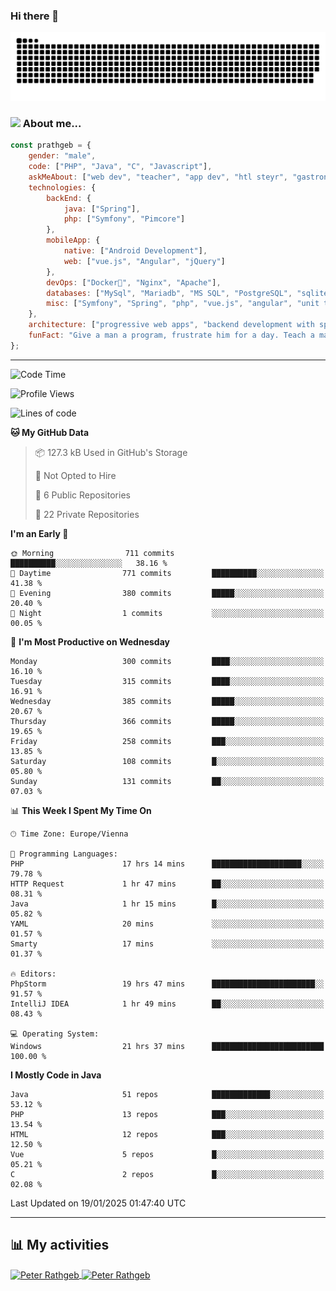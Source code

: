 ### Hi there 👋

<div align="center">
  <img  src="https://github.com/1999AZZAR/1999AZZAR/blob/main/resources/img/grid-snake.svg"
       alt="snake" />
</div>

### <img src="https://media.giphy.com/media/VgCDAzcKvsR6OM0uWg/giphy.gif" width="50"> About me...  

```javascript
const prathgeb = {
    gender: "male",
    code: ["PHP", "Java", "C", "Javascript"],
    askMeAbout: ["web dev", "teacher", "app dev", "htl steyr", "gastronaut"],
    technologies: {
        backEnd: {
            java: ["Spring"],
            php: ["Symfony", "Pimcore"]
        },
        mobileApp: {
            native: ["Android Development"],
            web: ["vue.js", "Angular", "jQuery"]
        },
        devOps: ["Docker🐳", "Nginx", "Apache"],
        databases: ["MySql", "Mariadb", "MS SQL", "PostgreSQL", "sqlite"],
        misc: ["Symfony", "Spring", "php", "vue.js", "angular", "unit testing", "ci/cd using github actions"]
    },
    architecture: ["progressive web apps", "backend development with spring", "backend development with symfony"],
    funFact: "Give a man a program, frustrate him for a day. Teach a man to program, frustrate him for a lifetime."
};
```

---
<!--START_SECTION:waka-->
![Code Time](http://img.shields.io/badge/Code%20Time-875%20hrs%2051%20mins-blue)

![Profile Views](http://img.shields.io/badge/Profile%20Views-0-blue)

![Lines of code](https://img.shields.io/badge/From%20Hello%20World%20I%27ve%20Written-4.1%20million%20lines%20of%20code-blue)

**🐱 My GitHub Data** 

> 📦 127.3 kB Used in GitHub's Storage 
 > 
> 🚫 Not Opted to Hire
 > 
> 📜 6 Public Repositories 
 > 
> 🔑 22 Private Repositories 
 > 
**I'm an Early 🐤** 

```text
🌞 Morning                711 commits         ██████████░░░░░░░░░░░░░░░   38.16 % 
🌆 Daytime                771 commits         ██████████░░░░░░░░░░░░░░░   41.38 % 
🌃 Evening                380 commits         █████░░░░░░░░░░░░░░░░░░░░   20.40 % 
🌙 Night                  1 commits           ░░░░░░░░░░░░░░░░░░░░░░░░░   00.05 % 
```
📅 **I'm Most Productive on Wednesday** 

```text
Monday                   300 commits         ████░░░░░░░░░░░░░░░░░░░░░   16.10 % 
Tuesday                  315 commits         ████░░░░░░░░░░░░░░░░░░░░░   16.91 % 
Wednesday                385 commits         █████░░░░░░░░░░░░░░░░░░░░   20.67 % 
Thursday                 366 commits         █████░░░░░░░░░░░░░░░░░░░░   19.65 % 
Friday                   258 commits         ███░░░░░░░░░░░░░░░░░░░░░░   13.85 % 
Saturday                 108 commits         █░░░░░░░░░░░░░░░░░░░░░░░░   05.80 % 
Sunday                   131 commits         ██░░░░░░░░░░░░░░░░░░░░░░░   07.03 % 
```


📊 **This Week I Spent My Time On** 

```text
🕑︎ Time Zone: Europe/Vienna

💬 Programming Languages: 
PHP                      17 hrs 14 mins      ████████████████████░░░░░   79.78 % 
HTTP Request             1 hr 47 mins        ██░░░░░░░░░░░░░░░░░░░░░░░   08.31 % 
Java                     1 hr 15 mins        █░░░░░░░░░░░░░░░░░░░░░░░░   05.82 % 
YAML                     20 mins             ░░░░░░░░░░░░░░░░░░░░░░░░░   01.57 % 
Smarty                   17 mins             ░░░░░░░░░░░░░░░░░░░░░░░░░   01.37 % 

🔥 Editors: 
PhpStorm                 19 hrs 47 mins      ███████████████████████░░   91.57 % 
IntelliJ IDEA            1 hr 49 mins        ██░░░░░░░░░░░░░░░░░░░░░░░   08.43 % 

💻 Operating System: 
Windows                  21 hrs 37 mins      █████████████████████████   100.00 % 
```

**I Mostly Code in Java** 

```text
Java                     51 repos            █████████████░░░░░░░░░░░░   53.12 % 
PHP                      13 repos            ███░░░░░░░░░░░░░░░░░░░░░░   13.54 % 
HTML                     12 repos            ███░░░░░░░░░░░░░░░░░░░░░░   12.50 % 
Vue                      5 repos             █░░░░░░░░░░░░░░░░░░░░░░░░   05.21 % 
C                        2 repos             █░░░░░░░░░░░░░░░░░░░░░░░░   02.08 % 
```




 Last Updated on 19/01/2025 01:47:40 UTC
<!--END_SECTION:waka-->

---
  ## 📊 My activities
  <a href="https://github.com/prathgeb">
    <img width=450 height=170 align="center" alt="Peter Rathgeb" src="https://github-readme-stats.vercel.app/api?username=prathgeb&include_all_commits=true&count_private=true&theme=midnight-purple&show_icons=true&bg_color=0D1117&hide_border=true" />
  </a>
  <a href="https://github.com/prathgeb">
    <img align="center" alt="Peter Rathgeb" src="https://github-readme-stats.vercel.app/api/top-langs/?username=prathgeb&include_all_commits=true&count_private=true&theme=midnight-purple&show_icons=true&layout=compact&bg_color=0D1117&hide_border=true" />
  </a>
